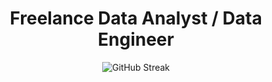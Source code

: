 <div align="center">
  
# Freelance Data Analyst / Data Engineer
  
![GitHub Streak](https://github-readme-streak-stats.herokuapp.com?user=KaruppuTiger&theme=elegant)

</div>
